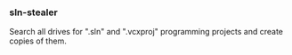 ### sln-stealer
Search all drives for ".sln" and ".vcxproj" programming projects and create copies of them.
